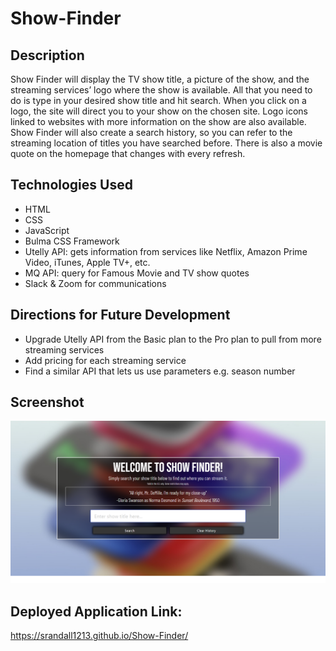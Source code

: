 # Show-Finder

## Description 

Show Finder will display the TV show title, a picture of the show, and the streaming services’ logo where the show is available. All that you need to do is type in your desired show title and hit search. When you click on a logo, the site will direct you to your show on the chosen site. Logo icons linked to websites with more information on the show are also available. Show Finder will also create a search history, so you can refer to the streaming location of titles you have searched before. There is also a movie quote on the homepage that changes with every refresh. 

## Technologies Used

- HTML
- CSS
- JavaScript
- Bulma CSS Framework
- Utelly API: gets information from services like Netflix, Amazon Prime Video, iTunes, Apple TV+, etc.
- MQ API: query for Famous Movie and TV show quotes
- Slack & Zoom for communications

## Directions for Future Development

- Upgrade Utelly API from the Basic plan to the Pro plan to pull from more streaming services
- Add pricing for each streaming service
- Find a similar API that lets us use parameters e.g. season number

## Screenshot
![ShowFinder](./images/screenshot.png)

## Deployed Application Link: 
https://srandall1213.github.io/Show-Finder/

